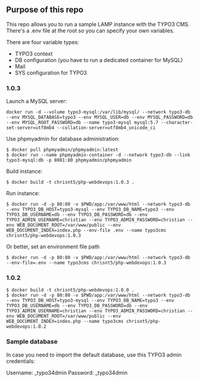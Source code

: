 ## Purpose of this repo

This repo allows you to run a sample LAMP instance with the TYPO3 CMS.
There's a .env file at the root so you can specify your own variables.

There are four variable types:
- TYPO3 context
- DB configuration (you have to run a dedicated container for MySQL)
- Mail
- SYS configuration for TYPO3

### 1.0.3

Launch a MySQL server:

```
docker run -d --volume typo3-mysql:/var/lib/mysql/ --network typo3-db --env MYSQL_DATABASE=typo3 --env MYSQL_USER=db --env MYSQL_PASSWORD=db --env MYSQL_ROOT_PASSWORD=db --name typo3-mysql mysql:5.7 --character-set-server=utf8mb4 --collation-server=utf8mb4_unicode_ci
```

Use phpmyadmin for database administration:

```
$ docker pull phpmyadmin/phpmyadmin:latest
$ docker run --name phpmyadmin-container -d --network typo3-db --link typo3-mysql:db -p 8081:80 phpmyadmin/phpmyadmin
```

Build instance:

```
$ docker build -t chrisnt5/php-webdevops:1.0.3 .
```

Run instance:

```
$ docker run -d -p 80:80 -v $PWD/app:/var/www/html --network typo3-db --env TYPO3_DB_HOST=typo3-mysql --env TYPO3_DB_NAME=typo3 --env TYPO3_DB_USERNAME=db --env TYPO3_DB_PASSWORD=db --env TYPO3_ADMIN_USERNAME=christian --env TYPO3_ADMIN_PASSWORD=christian --env WEB_DOCUMENT_ROOT=/var/www/public --env WEB_DOCUMENT_INDEX=index.php --env-file .env --name typo3cms chrisnt5/php-webdevops:1.0.3
```

Or better, set an environment file path

```
$ docker run -d -p 80:80 -v $PWD/app:/var/www/html --network typo3-db --env-file=.env --name typo3cms chrisnt5/php-webdevops:1.0.3
```

### 1.0.2
```
$ docker build -t chrisnt5/php-webdevops:1.0.0 .
$ docker run -d -p 80:80 -v $PWD/app:/var/www/html --network typo3-db --env TYPO3_DB_HOST=typo3-mysql --env TYPO3_DB_NAME=typo3 --env TYPO3_DB_USERNAME=db --env TYPO3_DB_PASSWORD=db --env TYPO3_ADMIN_USERNAME=christian --env TYPO3_ADMIN_PASSWORD=christian --env WEB_DOCUMENT_ROOT=/var/www/public --env WEB_DOCUMENT_INDEX=index.php --name typo3cms chrisnt5/php-webdevops:1.0.2
```

### Sample database

In case you need to import the default database, use this TYPO3 admin credentials:

Username: _typo34dmin
Password: _typo34dmin
